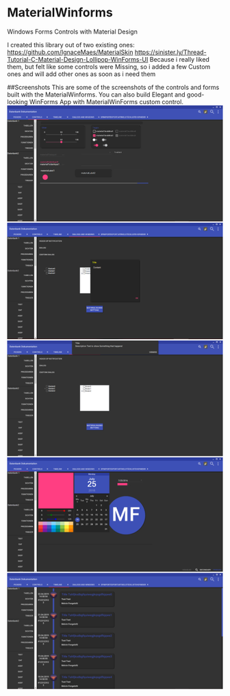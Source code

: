 # MaterialWinforms
Windows Forms Controls with Material Design

I created this library out of two existing ones:
https://github.com/IgnaceMaes/MaterialSkin
https://sinister.ly/Thread-Tutorial-C-Material-Design-Lollipop-WinForms-UI
Because i really liked them, but felt like some controls were Missing, so i added a few Custom ones
and will add other ones as soon as i need them

##Screenshots 
This are some of the screenshots of the controls and forms built with the MaterialWinforms. You can also build Elegant and good-looking WinForms App with MaterialWinForms custom control. 
![controls](Documentation/AppScreenshots/Controls.png?raw=true "Controls")
![Dialog](Documentation/AppScreenshots/Dialog.png?raw=true "Dialog")
![HeadsUp](Documentation/AppScreenshots/HeadsUp.png?raw=true "HeadsUp")
![Pickers](Documentation/AppScreenshots/Pickers.png?raw=true "Pickers")
![TimeLine](Documentation/AppScreenshots/TimeLine.png?raw=true "TimeLine")










